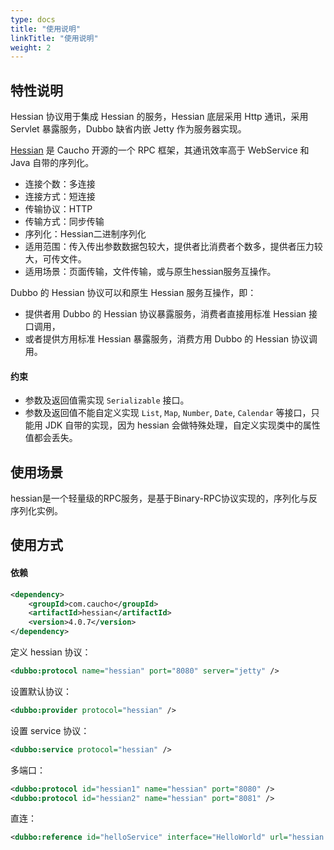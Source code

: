 ```yaml
---
type: docs
title: "使用说明"
linkTitle: "使用说明"
weight: 2
---
```

## 特性说明
Hessian 协议用于集成 Hessian 的服务，Hessian 底层采用 Http 通讯，采用 Servlet 暴露服务，Dubbo 缺省内嵌 Jetty 作为服务器实现。

[Hessian](http://hessian.caucho.com) 是 Caucho 开源的一个 RPC 框架，其通讯效率高于 WebService 和 Java 自带的序列化。

* 连接个数：多连接
* 连接方式：短连接
* 传输协议：HTTP
* 传输方式：同步传输
* 序列化：Hessian二进制序列化
* 适用范围：传入传出参数数据包较大，提供者比消费者个数多，提供者压力较大，可传文件。
* 适用场景：页面传输，文件传输，或与原生hessian服务互操作。

Dubbo 的 Hessian 协议可以和原生 Hessian 服务互操作，即：

* 提供者用 Dubbo 的 Hessian 协议暴露服务，消费者直接用标准 Hessian 接口调用，
* 或者提供方用标准 Hessian 暴露服务，消费方用 Dubbo 的 Hessian 协议调用。

#### 约束
* 参数及返回值需实现 `Serializable` 接口。
* 参数及返回值不能自定义实现 `List`, `Map`, `Number`, `Date`, `Calendar` 等接口，只能用 JDK 自带的实现，因为 hessian 会做特殊处理，自定义实现类中的属性值都会丢失。

## 使用场景
hessian是一个轻量级的RPC服务，是基于Binary-RPC协议实现的，序列化与反序列化实例。


## 使用方式

#### 依赖
```xml
<dependency>
    <groupId>com.caucho</groupId>
    <artifactId>hessian</artifactId>
    <version>4.0.7</version>
</dependency>
```

定义 hessian 协议：
```xml
<dubbo:protocol name="hessian" port="8080" server="jetty" />
```

设置默认协议：
```xml
<dubbo:provider protocol="hessian" />
```

设置 service 协议：
```xml
<dubbo:service protocol="hessian" />
```

多端口：
```xml
<dubbo:protocol id="hessian1" name="hessian" port="8080" />
<dubbo:protocol id="hessian2" name="hessian" port="8081" />
```

直连：
```xml
<dubbo:reference id="helloService" interface="HelloWorld" url="hessian://10.20.153.10:8080/helloWorld" />
```
